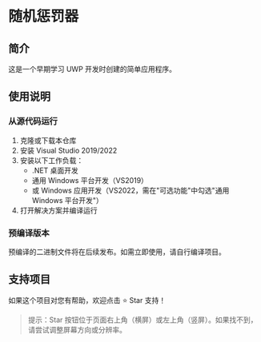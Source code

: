 # 随机惩罚器

## 简介
这是一个早期学习 UWP 开发时创建的简单应用程序。

## 使用说明

### 从源代码运行
1. 克隆或下载本仓库
2. 安装 Visual Studio 2019/2022
3. 安装以下工作负载：
   - .NET 桌面开发
   - 通用 Windows 平台开发（VS2019）
   - 或 Windows 应用开发（VS2022，需在"可选功能"中勾选"通用 Windows 平台开发"）
4. 打开解决方案并编译运行

### 预编译版本
预编译的二进制文件将在后续发布。如需立即使用，请自行编译项目。

## 支持项目
如果这个项目对您有帮助，欢迎点击 ⭐ Star 支持！

> 提示：Star 按钮位于页面右上角（横屏）或左上角（竖屏）。如果找不到，请尝试调整屏幕方向或分辨率。
